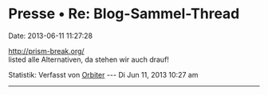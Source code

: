 Presse • Re: Blog-Sammel-Thread
===============================

Date: 2013-06-11 11:27:28

<http://prism-break.org/>\
listed alle Alternativen, da stehen wir auch drauf!

Statistik: Verfasst von
[Orbiter](http://forum.yacy-websuche.de/memberlist.php?mode=viewprofile&u=2)
--- Di Jun 11, 2013 10:27 am

------------------------------------------------------------------------
